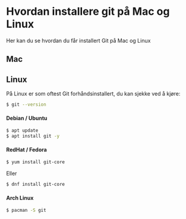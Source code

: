# Hvordan installere git på Mac og Linux

Her kan du se hvordan du får installert Git på Mac og Linux


## Mac


## Linux

På Linux er som oftest Git forhåndsinstallert,
du kan sjekke ved å kjøre:

```Bash
$ git --version
```

#### Debian / Ubuntu

```bash
$ apt update
$ apt install git -y
```

#### RedHat / Fedora

```bash
$ yum install git-core
```

Eller


```bash
$ dnf install git-core
```



#### Arch Linux

```bash
$ pacman -S git
```




```bash

```
